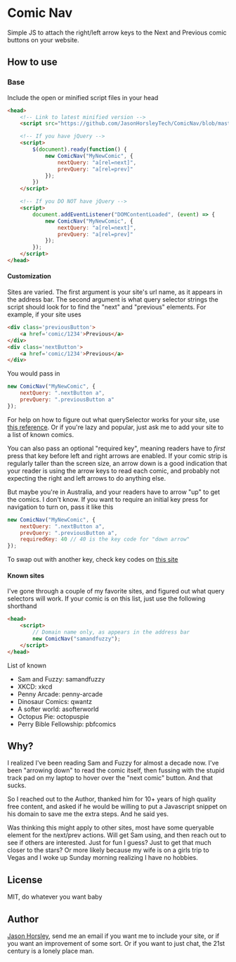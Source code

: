 # Comic Nav

Simple JS to attach the right/left arrow keys to the Next and Previous comic buttons on your website.

## How to use

### Base

Include the open or minified script files in your head

```html
<head>
    <!-- Link to latest minified version -->
    <script src="https://github.com/JasonHorsleyTech/ComicNav/blob/master/ComicNav.js.min"></script>

    <!-- If you have jQuery -->
    <script>
        $(document).ready(function() {
            new ComicNav("MyNewComic", {
                nextQuery: "a[rel=next]",
                prevQuery: "a[rel=prev]"
            });
        })
    </script>

    <!-- If you DO NOT have jQuery -->
    <script>
        document.addEventListener("DOMContentLoaded", (event) => {
            new ComicNav("MyNewComic", {
                nextQuery: "a[rel=next]",
                prevQuery: "a[rel=prev]"
            });
        });
    </script>
</head>
```

#### Customization

Sites are varied. The first argument is your site's url name, as it appears in the address bar. The second argument is what query selector strings the script should look for to find the "next" and "previous" <a> elements. For example, if your site uses

```html
<div class='previousButton'>
    <a href='comic/1234'>Previous</a>
</div>
<div class='nextButton'>
    <a href='comic/1234'>Previous</a>
</div>
```

You would pass in 

```js
new ComicNav("MyNewComic", {
    nextQuery: ".nextButton a",
    prevQuery: ".previousButton a"
});
```

For help on how to figure out what querySelector works for your site, use [this reference](https://css-tricks.com/how-css-selectors-work/). Or if you're lazy and popular, just ask me to add your site to a list of known comics.

You can also pass an optional "required key", meaning readers have to _first_ press that key before left and right arrows are enabled. If your comic strip is regularly taller than the screen size, an arrow down is a good indication that your reader is using the arrow keys to read each comic, and probably not expecting the right and left arrows to do anything else.

But maybe you're in Australia, and your readers have to arrow "up" to get the comics. I don't know. If you want to require an initial key press for navigation to turn on, pass it like this

```js
new ComicNav("MyNewComic", {
    nextQuery: ".nextButton a",
    prevQuery: ".previousButton a",
    requiredKey: 40 // 40 is the key code for "down arrow"
});
```

To swap out with another key, check key codes on [this site](https://keycode.info/)

#### Known sites

I've gone through a couple of my favorite sites, and figured out what query selectors will work. If your comic is on this list, just use the following shorthand

```html
<head>
    <script>
        // Domain name only, as appears in the address bar
        new ComicNav("samandfuzzy");
    </script>
</head>
```

List of known

* Sam and Fuzzy: samandfuzzy
* XKCD: xkcd
* Penny Arcade: penny-arcade
* Dinosaur Comics: qwantz
* A softer world: asofterworld
* Octopus Pie: octopuspie
* Perry Bible Fellowship: pbfcomics

## Why?

I realized I've been reading Sam and Fuzzy for almost a decade now. I've been "arrowing down" to read the comic itself, then fussing with the stupid track pad on my laptop to hover over the "next comic" button. And that sucks.

So I reached out to the Author, thanked him for 10+ years of high quality free content, and asked if he would be willing to put a Javascript snippet on his domain to save me the extra steps. And he said yes.

Was thinking this might apply to other sites, most have some queryable element for the next/prev actions. Will get Sam using, and then reach out to see if others are interested. Just for fun I guess? Just to get that much closer to the stars? Or more likely because my wife is on a girls trip to Vegas and I woke up Sunday morning realizing I have no hobbies.

## License

MIT, do whatever you want baby

## Author

[Jason Horsley](mailto:Jason@JasonHorsley.tech), send me an email if you want me to include your site, or if you want an improvement of some sort. Or if you want to just chat, the 21st century is a lonely place man.